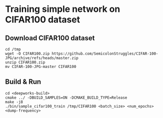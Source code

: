 # Training simple network on CIFAR100 dataset
## Download CIFAR100 dataset
```
cd /tmp
wget -O CIFAR100.zip https://github.com/SemicolonStruggles/CIFAR-100-JPG/archive/refs/heads/master.zip
unzip CIFAR100.zip
mv CIFAR-100-JPG-master CIFAR100
```

## Build & Run
```
cd <deepworks-build>
cmake ../ -DBUILD_SAMPLES=ON -DCMAKE_BUILD_TYPE=Release
make -j8
./bin/sample_cifar100_train /tmp/CIFAR100 <batch_size> <num_epochs> <dump-frequency>
```
